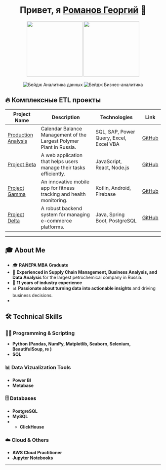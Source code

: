 <h1 align="center">Привет, я <a href="https://github.com/sazhiromru">Романов Георгий</a> 👋</h1>

<p align="center">
  <img src="https://media.giphy.com/media/v1.Y2lkPTc5MGI3NjExaGJuc2J1YjExMm9jdDF4bGhkaGF3ZGg0bXkyYzRvdDQ3c25qYXk3biZlcD12MV9pbnRlcm5hbF9naWZfYnlfaWQmY3Q9Zw/4k9BkIfSbgr2LTRB8P/giphy.gif" width="180"/>
  <img src="https://media.giphy.com/media/v1.Y2lkPTc5MGI3NjExdnFxY2hibGhhZHRoZGpoeTZocnhneWxjM2h0ZXFjNXVxYmQzd3k3OSZlcD12MV9pbnRlcm5hbF9naWZfYnlfaWQmY3Q9Zw/ySeD2PB1OfMSKFEheH/giphy.gif" width="180"/>
</p>

<p align="center">
  <img src="https://img.shields.io/badge/Инженер%20данных-FFD43B?style=for-the-badge&logo=python&logoColor=blue" alt="Бейдж Аналитика данных">
  <img src="https://img.shields.io/badge/Бизнес%20аналитик-323330?style=for-the-badge&logo=chart-line&logoColor=white" alt="Бейдж Бизнес-аналитика">
</p>




## 🔥 Комплексные ETL проекты

| Project Name | Description | Technologies | Link |
|--------------|-------------|--------------|------|
| [Production Analysis](https://github.com/sazhirom/ZSNH) | Calendar Balance Management of the Largest Polymer Plant in Russia. | SQL, SAP, Power Query, Excel, Excel VBA | [GitHub](https://github.com/sazhirom/ZSNH) |
| [Project Beta](https://github.com/yourusername/project-beta) | A web application that helps users manage their tasks efficiently. | JavaScript, React, Node.js | [GitHub](https://github.com/yourusername/project-beta) |
| [Project Gamma](https://github.com/yourusername/project-gamma) | An innovative mobile app for fitness tracking and health monitoring. | Kotlin, Android, Firebase | [GitHub](https://github.com/yourusername/project-gamma) |
| [Project Delta](https://github.com/yourusername/project-delta) | A robust backend system for managing e-commerce platforms. | Java, Spring Boot, PostgreSQL | [GitHub](https://github.com/yourusername/project-delta) |

---

## 🎓 About Me

- 🎓 **RANEPA MBA Graduate**
- 💼 **Experienced in Supply Chain Management, Business Analysis, and Data Analysis** for the largest petrochemical company in Russia.
- 🏢 **11 years of industry experience**
- 📊 **Passionate about turning data into actionable insights** and driving business decisions.
- 
## 🛠️ Technical Skills

### 👨‍💻 Programming & Scripting
- **Python (Pandas, NumPy, Matplotlib, Seaborn, Selenium, BeautifulSoup, re )**
- **SQL**

### 📊 Data Vizualization Tools
- **Power BI**
- **Metabase**

### 🗄️ Databases
- **PostgreSQL**
- **MySQL**
- - **ClickHouse**

### ☁️ Cloud & Others
- **AWS Cloud Practitioner**
- **Jupyter Notebooks**

---



